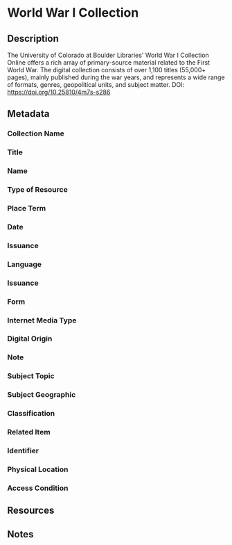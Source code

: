 # World War I Collection
## Description
The University of Colorado at Boulder Libraries' World War I Collection Online offers a rich array of primary-source material related to the First World War. The digital collection consists of over 1,100 titles (55,000+ pages), mainly published during the war years, and represents a wide range of formats, genres, geopolitical units, and subject matter. DOI: https://doi.org/10.25810/4m7s-s286
## Metadata
### Collection Name
### Title
### Name
### Type of Resource
### Place Term
### Date
### Issuance
### Language
### Issuance
### Form
### Internet Media Type
### Digital Origin
### Note
### Subject Topic
### Subject Geographic
### Classification
### Related Item
### Identifier
### Physical Location
### Access Condition
## Resources
## Notes

